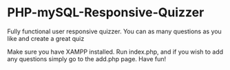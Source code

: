 # PHP-mySQL-Responsive-Quizzer
Fully functional user responsive quizzer. You can as many questions as you like and create a great quiz


Make sure you have XAMPP installed. Run index.php, and if you wish to add any questions simply go to the add.php page. Have fun!
